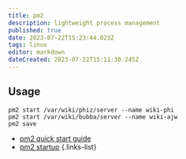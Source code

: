 ```yaml
---
title: pm2
description: lightweight process management
published: true
date: 2023-07-22T15:23:44.023Z
tags: linux
editor: markdown
dateCreated: 2023-07-22T15:11:30.245Z
---
```


## Usage

```shell
pm2 start /var/wiki/phiz/server --name wiki-phi
pm2 start /var/wiki/bubba/server --name wiki-ajw
pm2 save
```

- [pm2 quick start guide](https://pm2.keymetrics.io/docs/usage/quick-start/)
- [pm2 startup](https://pm2.keymetrics.io/docs/usage/startup/)
{.links-list}